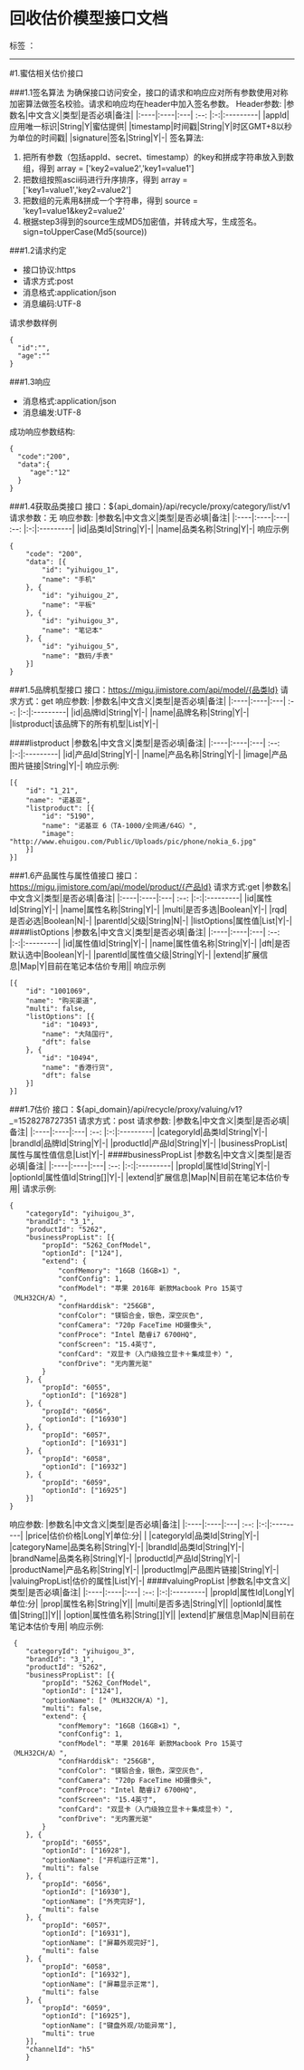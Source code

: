 # 回收估价模型接口文档

标签 ： 

---
#1.蜜估相关估价接口

###1.1签名算法
为确保接口访问安全，接口的请求和响应应对所有参数使用对称加密算法做签名校验。请求和响应均在header中加入签名参数。
Header参数:
|参数名|中文含义|类型|是否必填|备注|
|:----|:----|:---| :--: |:-:|:---------|
|appId|应用唯一标识|String|Y|蜜估提供|
|timestamp|时间戳|String|Y|时区GMT+8以秒为单位的时间戳|
|signature|签名|String|Y|-|
签名算法:
 1. 把所有参数（包括appId、secret、timestamp）的key和拼成字符串放入到数组，得到 array = ['key2=value2','key1=value1']
 2. 把数组按照ascii码进行升序排序，得到 array = ['key1=value1','key2=value2']
 3. 把数组的元素用&拼成一个字符串，得到 source = 'key1=value1&key2=value2'
 4. 根据step3得到的source生成MD5加密值，并转成大写，生成签名。sign=toUpperCase(Md5(source))

###1.2请求约定
 - 接口协议:https
 - 请求方式:post
 - 消息格式:application/json
 - 消息编码:UTF-8

请求参数样例
```
{
  "id":"",
  "age":""
}
```
###1.3响应
 - 消息格式:application/json
 - 消息编发:UTF-8

成功响应参数结构:
```
{
  "code":"200",
  "data":{
     "age":"12"
  }
}
```
###1.4获取品类接口
接口：${api_domain}/api/recycle/proxy/category/list/v1
请求参数：无
响应参数:
|参数名|中文含义|类型|是否必填|备注|
|:----|:----|:---| :--: |:-:|:---------|
|id|品类Id|String|Y|-|
|name|品类名称|String|Y|-|
响应示例
```
{
    "code": "200",
	"data": [{
		"id": "yihuigou_1",
		"name": "手机"
	}, {
		"id": "yihuigou_2",
		"name": "平板"
	}, {
		"id": "yihuigou_3",
		"name": "笔记本"
	}, {
		"id": "yihuigou_5",
		"name": "数码/手表"
	}]
}
```
###1.5品牌机型接口
接口：https://migu.jimistore.com/api/model/{品类Id}
请求方式：get
响应参数:
|参数名|中文含义|类型|是否必填|备注|
|:----|:----|:---| :--: |:-:|:---------|
|id|品牌Id|String|Y|-|
|name|品牌名称|String|Y|-|
|listproduct|该品牌下的所有机型|List|Y|-|

####listproduct
|参数名|中文含义|类型|是否必填|备注|
|:----|:----|:---| :--: |:-:|:---------|
|id|产品Id|String|Y|-|
|name|产品名称|String|Y|-|
|image|产品图片链接|String|Y|-|
响应示例:
```
[{
    "id": "1_21",
    "name": "诺基亚",
    "listproduct": [{
    	"id": "5190",
    	"name": "诺基亚 6（TA-1000/全网通/64G）",
    	"image": "http://www.ehuigou.com/Public/Uploads/pic/phone/nokia_6.jpg"
    }]
}]
```

###1.6产品属性与属性值接口
接口：https://migu.jimistore.com/api/model/product/{产品Id}
请求方式:get
|参数名|中文含义|类型|是否必填|备注|
|:----|:----|:---| :--: |:-:|:---------|
|id|属性Id|String|Y|-|
|name|属性名称|String|Y|-|
|multi|是否多选|Boolean|Y|-|
|rqd|是否必选|Boolean|N|-|
|parentId|父级|String|N|-|
|listOptions|属性值|List|Y|-|
####listOptions
|参数名|中文含义|类型|是否必填|备注|
|:----|:----|:---| :--: |:-:|:---------|
|id|属性值Id|String|Y|-|
|name|属性值名称|String|Y|-|
|dft|是否默认选中|Boolean|Y|-|
|parentId|属性值父级|String|Y|-|
|extend|扩展信息|Map|Y|目前在笔记本估价专用||
响应示例
```
[{
	"id": "1001069",
	"name": "购买渠道",
	"multi": false,
	"listOptions": [{
		"id": "10493",
		"name": "大陆国行",
		"dft": false
	}, {
		"id": "10494",
		"name": "香港行货",
		"dft": false
	}]
}]
```
###1.7估价
接口：${api_domain}/api/recycle/proxy/valuing/v1?_=1528278727351
请求方式：post
请求参数:
|参数名|中文含义|类型|是否必填|备注|
|:----|:----|:---| :--: |:-:|:---------|
|categoryId|品类Id|String|Y|-|
|brandId|品牌Id|String|Y|-|
|productId|产品Id|String|Y|-|
|businessPropList|属性与属性值信息|List|Y|-|
####businessPropList
|参数名|中文含义|类型|是否必填|备注|
|:----|:----|:---| :--: |:-:|:---------|
|propId|属性Id|String|Y|-|
|optionId|属性值Id|String[]|Y|-|
|extend|扩展信息|Map|N|目前在笔记本估价专用|
请求示例:
```
{
	"categoryId": "yihuigou_3",
	"brandId": "3_1",
	"productId": "5262",
	"businessPropList": [{
		"propId": "5262_ConfModel",
		"optionId": ["124"],
		"extend": {
			"confMemory": "16GB（16GB×1）",
			"confConfig": 1,
			"confModel": "苹果 2016年 新款Macbook Pro 15英寸（MLH32CH/A）",
			"confHarddisk": "256GB",
			"confColor": "镁铝合金，银色，深空灰色",
			"confCamera": "720p FaceTime HD摄像头",
			"confProce": "Intel 酷睿i7 6700HQ",
			"confScreen": "15.4英寸",
			"confCard": "双显卡（入门级独立显卡＋集成显卡）",
			"confDrive": "无内置光驱"
		}
	}, {
		"propId": "6055",
		"optionId": ["16928"]
	}, {
		"propId": "6056",
		"optionId": ["16930"]
	}, {
		"propId": "6057",
		"optionId": ["16931"]
	}, {
		"propId": "6058",
		"optionId": ["16932"]
	}, {
		"propId": "6059",
		"optionId": ["16925"]
	}]
}
```
响应参数:
|参数名|中文含义|类型|是否必填|备注|
|:----|:----|:---| :--: |:-:|:---------|
|price|估价价格|Long|Y|单位:分| |
|categoryId|品类Id|String|Y|-|
|categoryName|品类名称|String|Y|-|
|brandId|品类Id|String|Y|-|
|brandName|品类名称|String|Y|-|
|productId|产品Id|String|Y|-|
|productName|产品名称|String|Y|-|
|productImg|产品图片链接|String|Y|-|
|valuingPropList|估价的属性|List|Y|-|
####valuingPropList
|参数名|中文含义|类型|是否必填|备注|
|:----|:----|:---| :--: |:-:|:---------|
|propId|属性Id|Long|Y|单位:分|
|prop|属性名称|String|Y||
|multi|是否多选|String|Y||
|optionId|属性值|String[]|Y||
|option|属性值名称|String[]|Y|| 
|extend|扩展信息|Map|N|目前在笔记本估价专用| 
响应示例:
```
 {
    "categoryId": "yihuigou_3",
    "brandId": "3_1",
    "productId": "5262",
    "businessPropList": [{
    	"propId": "5262_ConfModel",
    	"optionId": ["124"],
    	"optionName": ["（MLH32CH/A）"],
    	"multi": false,
    	"extend": {
    		"confMemory": "16GB（16GB×1）",
    		"confConfig": 1,
    		"confModel": "苹果 2016年 新款Macbook Pro 15英寸（MLH32CH/A）",
    		"confHarddisk": "256GB",
    		"confColor": "镁铝合金，银色，深空灰色",
    		"confCamera": "720p FaceTime HD摄像头",
    		"confProce": "Intel 酷睿i7 6700HQ",
    		"confScreen": "15.4英寸",
    		"confCard": "双显卡（入门级独立显卡＋集成显卡）",
    		"confDrive": "无内置光驱"
    	}
    }, {
    	"propId": "6055",
    	"optionId": ["16928"],
    	"optionName": ["开机运行正常"],
    	"multi": false
    }, {
    	"propId": "6056",
    	"optionId": ["16930"],
    	"optionName": ["外壳完好"],
    	"multi": false
    }, {
    	"propId": "6057",
    	"optionId": ["16931"],
    	"optionName": ["屏幕外观完好"],
    	"multi": false
    }, {
    	"propId": "6058",
    	"optionId": ["16932"],
    	"optionName": ["屏幕显示正常"],
    	"multi": false
    }, {
    	"propId": "6059",
    	"optionId": ["16925"],
    	"optionName": ["键盘外观/功能异常"],
    	"multi": true
    }],
    "channelId": "h5"
    }
```
